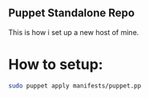 Puppet Standalone Repo
------------------

This is how i set up a new host of mine.


# How to setup:

```sh
sudo puppet apply manifests/puppet.pp
```
